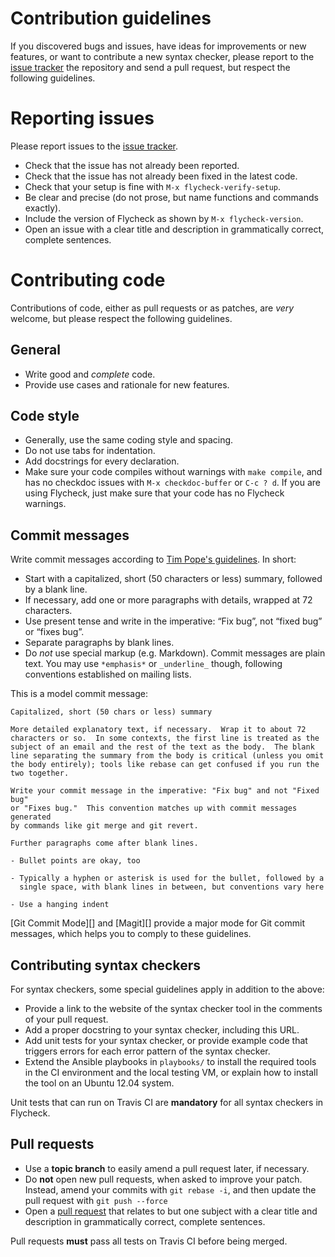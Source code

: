 Contribution guidelines
=======================

If you discovered bugs and issues, have ideas for improvements or new features,
or want to contribute a new syntax checker, please report to the
[issue tracker][] the repository and send a pull request, but respect the
following guidelines.

[issue tracker]: https://github.com/flycheck/flycheck/issues

Reporting issues
================

Please report issues to the [issue tracker][].

- Check that the issue has not already been reported.
- Check that the issue has not already been fixed in the latest code.
- Check that your setup is fine with `M-x flycheck-verify-setup`.
- Be clear and precise (do not prose, but name functions and commands exactly).
- Include the version of Flycheck as shown by `M-x flycheck-version`.
- Open an issue with a clear title and description in grammatically correct,
  complete sentences.

Contributing code
=================

Contributions of code, either as pull requests or as patches, are *very*
welcome, but please respect the following guidelines.

General
-------

- Write good and *complete* code.
- Provide use cases and rationale for new features.

Code style
----------

- Generally, use the same coding style and spacing.
- Do not use tabs for indentation.
- Add docstrings for every declaration.
- Make sure your code compiles without warnings with `make compile`, and has no
  checkdoc issues with `M-x checkdoc-buffer` or `C-c ? d`.  If you are using
  Flycheck, just make sure that your code has no Flycheck warnings.

Commit messages
---------------

Write commit messages according to [Tim Pope's guidelines][]. In short:

- Start with a capitalized, short (50 characters or less) summary, followed by a
  blank line.
- If necessary, add one or more paragraphs with details, wrapped at 72
  characters.
- Use present tense and write in the imperative: “Fix bug”, not “fixed bug” or
  “fixes bug”.
- Separate paragraphs by blank lines.
- Do *not* use special markup (e.g. Markdown).  Commit messages are plain text.
  You may use `*emphasis*` or `_underline_` though, following conventions
  established on mailing lists.

This is a model commit message:

    Capitalized, short (50 chars or less) summary

    More detailed explanatory text, if necessary.  Wrap it to about 72
    characters or so.  In some contexts, the first line is treated as the
    subject of an email and the rest of the text as the body.  The blank
    line separating the summary from the body is critical (unless you omit
    the body entirely); tools like rebase can get confused if you run the
    two together.

    Write your commit message in the imperative: "Fix bug" and not "Fixed bug"
    or "Fixes bug."  This convention matches up with commit messages generated
    by commands like git merge and git revert.

    Further paragraphs come after blank lines.

    - Bullet points are okay, too

    - Typically a hyphen or asterisk is used for the bullet, followed by a
      single space, with blank lines in between, but conventions vary here

    - Use a hanging indent

[Git Commit Mode][] and [Magit][] provide a major mode for Git commit messages,
which helps you to comply to these guidelines.

[Tim Pope's guidelines]: http://tbaggery.com/2008/04/19/a-note-about-git-commit-messages.html
[_Git Commit Mode]: https://github.com/magit/git-modes/
[_Magit]: https://github.com/magit/magit/

Contributing syntax checkers
----------------------------

For syntax checkers, some special guidelines apply in addition to the above:

- Provide a link to the website of the syntax checker tool in the comments of
  your pull request.
- Add a proper docstring to your syntax checker, including this URL.
- Add unit tests for your syntax checker, or provide example code that triggers
  errors for each error pattern of the syntax checker.
- Extend the Ansible playbooks in `playbooks/` to install the required tools in
  the CI environment and the local testing VM, or explain how to install the
  tool on an Ubuntu 12.04 system.

Unit tests that can run on Travis CI are **mandatory** for all syntax checkers
in Flycheck.

Pull requests
-------------

- Use a **topic branch** to easily amend a pull request later, if necessary.
- Do **not** open new pull requests, when asked to improve your patch.  Instead,
  amend your commits with `git rebase -i`, and then update the pull request with
  `git push --force`
- Open a [pull request][] that relates to but one subject with a clear title and
  description in grammatically correct, complete sentences.

Pull requests **must** pass all tests on Travis CI before being merged.

[pull request]: https://help.github.com/articles/using-pull-requests
